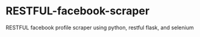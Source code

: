 # RESTFUL-facebook-scraper
RESTFUL facebook profile scraper using python, restful flask, and selenium
